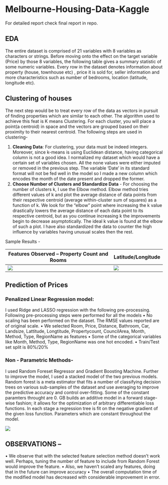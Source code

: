 # Melbourne-Housing-Data-Kaggle
For detailed report check final report in repo.
## EDA 
The entire dataset is comprised of 21 variables with 8 variables as characters or strings. Before moving onto the effect on the target variable (Price) by those 8 variables, the following table gives a summary statistic of some numeric variables. Every row in the dataset denotes information about property (house, townhouse etc) , price it is sold for, seller information and more characteristics such as number of bedrooms, location (latitude, longitude etc).
## Clustering of houses
The next step would be to treat every row of the data as vectors in pursuit of finding properties which are similar to each other. The algorithm used to achieve this feat is K means Clustering. For each cluster, you will place a point(a centroid) in space and the vectors are grouped based on their proximity to their nearest centroid. The following steps are used in clustering- 
1. **Cleaning Data**: For clustering, your data must be indeed integers. Moreover, since k-means is using Euclidean distance, having categorical column is not a good idea. I normalized my dataset which would have a certain set of variables chosen. All the none values were either imputed or removed in the previous step. The variable ‘Date’ in its standard format will not be fed well in the model so I made a new column which encodes the month of the date present and dropped the former. 
2. **Choose Number of Clusters and Standardize Data** - For choosing the number of clusters k, I use the Elbow method. Elbow method tries different values of k and plot the average distance of data points from their respective centroid (average within-cluster sum of squares) as a function of k. We look for the “elbow” point where increasing the k value drastically lowers the average distance of each data point to its respective centroid, but as you continue increasing k the improvements begin to decrease asymptotically. The ideal k value is found at the elbow of such a plot. I have also standardized the data to counter the high influence by variables having unusual scales then the rest.


Sample Results - 

|Features Observed – Property Count and Rooms             |  Latitude/Longitude|
|--------------------------|-----------------------------| 
|![](https://github.com/dipalira/Melbourne-Housing-Data-Kaggle/blob/master/Images/cluster_!.png )  |  ![](https://github.com/dipalira/Melbourne-Housing-Data-Kaggle/blob/master/Images/cluster_5.png)|

## Prediction of Prices
### Penalized Linear Regression model:
I used Ridge and LASSO regression with the following pre-processing.
Following pre-processing steps were performed for all the models
• No scaling has been performed on the dataset. The RMSE values reported are of original scale.
• We selected Room, Price, Distance, Bathroom, Car, Landsize, Lattitude, Longtitude,
Propertycount, CouncilArea, Month, Method, Type, RegionName as features
• Some of the categorical variables like Month, Method, Type, RegionName was one hot encoded.
• Train/Test set split is 80%/20%
### Non - Parametric Methods- 
I used Random Foreset Regressor and Gradient Boosting Machine. Further to improve the model, I used a stacked model of the two previous models. 
Random forest is a meta estimator that fits a number of classifying decision trees on various sub-samples of the dataset and use averaging to improve the predictive accuracy and control over-fitting. Some of the constant paramters throught are 0.
GB builds an additive model in a forward stage-wise fashion; it allows for the optimization of arbitrary differentiable loss functions. In each stage a regression tree is fit on the negative gradient of the given loss function. Parameters which are constant throughout the model.

![](https://github.com/dipalira/Melbourne-Housing-Data-Kaggle/blob/master/Images/comparasion.png)
## OBSERVATIONS –
• We observe that with the selected feature selection method doesn’t work well. Perhaps, tuning
the number of feature to include from Random Forest would improve the feature.
• Also, we haven’t scaled any features, doing that in the future can improve accuracy
• The overall computation time of the modified model has decreased with considerable
improvement in error.

